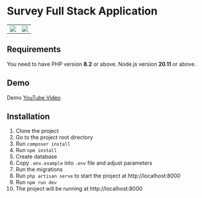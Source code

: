 # Survey Full Stack Application

<table>
    <tr>
        <td>
            <a href="https://laravel.com"><img src="https://i.imgur.com/pBNT1yy.png" /></a>
        </td>
        <td>
            <a href="https://vuejs.org/"><img src="https://i.imgur.com/BxQe48y.png" /></a>
        </td>
    </tr>
</table> 


## Requirements
You need to have PHP version **8.2** or above. Node.js version **20.11** or above.

## Demo
Demo [YouTube Video](https://youtu.be/-x9KUKJiPUw)

## Installation

1. Clone the project
2. Go to the project root directory
3. Run `composer install`
4. Run `npm install`
4. Create database
5. Copy `.env.example` into `.env` file and adjust parameters
6. Run the migrations
7. Run `php artisan serve` to start the project at http://localhost:8000
8. Run `npm run dev`
9. The project will be running at http://localhost:8000
